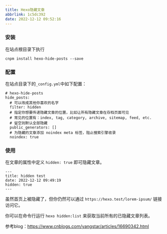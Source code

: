 ```yaml
---
title: Hexo隐藏文章
abbrlink: 1c5dc392
date: 2022-12-12 09:52:16
---
```


### 安装

在站点根目录下执行

```shell
cnpm install hexo-hide-posts --save
```

### 配置

在站点目录下的`_config.yml`中如下配置：

```shell
# hexo-hide-posts
hide_posts:
  # 可以改成其他你喜欢的名字
  filter: hidden
  # 指定你想要传递隐藏文章的位置，比如让所有隐藏文章在存档页面可见
  # 常见的位置有：index, tag, category, archive, sitemap, feed, etc.
  # 留空则默认全部隐藏
  public_generators: []
  # 为隐藏的文章添加 noindex meta 标签，阻止搜索引擎收录
  noindex: true

```

### 使用

在文章的属性中定义 `hidden: true` 即可隐藏文章。

```
---
title: hidden test
date: 2022-12-12 09:49:19
hidden: true
---
```

虽然首页上被隐藏了，但你仍然可以通过 `https://hexo.test/lorem-ipsum/` 链接访问它。

你可以在命令行运行 `hexo hidden:list` 来获取当前所有的已隐藏文章列表。



参考blog：https://www.cnblogs.com/yangstar/articles/16690342.html

